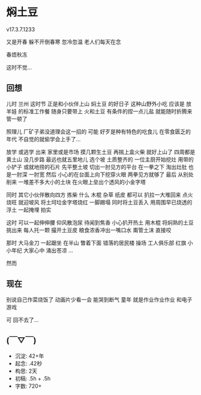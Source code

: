 # 焖土豆
v17.3.7.1233

又是开春 躲不开倒春寒
忽冷忽温 老人们每天在念

春焐秋冻

这时不觉…

## 回想
儿时 兰州 这时节
正是和小伙伴上山 焖土豆 的好日子
这种山野外小吃 应该是 放羊娃 的标准工作餐
随身只要带上 火和土豆 
有条件的捏一点儿盐
就能随时折腾来管一顿了

照理儿 厂矿子弟没道理会这一招的
可能 好歹是种有特色的吃食儿
在零食匮乏的年代
不自觉的就偷学会上手了...

放学 或逃学 出来
家里或是市场 摸几颗生土豆
再揣上盒火柴 就好上山了
四周都是黄土山 没几步路 最远也就五里地儿
选个坡 土质整齐的
一位主厨开始挖灶 用带的小铲子 或就地捞的石片
先平整土坡 切出一肘见方的平台
在一拳之下 淘出灶肚 也是一肘深 一肘宽
然后 小心的在台面上向下挖穿火眼 两拳见方就够了
最后 从别处削来 一堆差不多大小的土块
在火眼上垒出个透风的小金字塔

同时 其它小伙伴散向四方 拣柴
什么 木棍 杂草 纸皮 都可以 
扒拉一大堆回来
点火 烧旺 就迎坡风 将土坷垃金字塔烧红
一脚踢塌 
同时将土豆丢入 
用周围早已烧透的浮土
一起掩埋 拍实

这时 可以一起伸伸腰 仰风散泡尿
待闻到焦香
小心扒开热土
用木棍 将焖熟的土豆 挑出来
每人托一颗
撮开土豆皮 粮食浓香冲出一嘴口水
甭管土沫 直接咬

那时 大马金刀 一起踞坐 在半山
瞥着下面 错落的居民楼 操场 工人俱乐部 红旗
小小年纪 大家心中 涌出苍凉 …

然而
## 现在
别说自己作菜烧饭了
动画片少看一会 能哭到断气
童年 就是作业作业作业 和电子游戏

可 回不去了...


## (￣▽￣)

- 沉淀: 42+年
- 起念: .42秒
- 构思: 2天
- 初稿: .5h + .5h
- 字数: 720+
